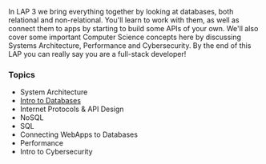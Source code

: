 In LAP 3 we bring everything together by looking at databases, both relational and non-relational. You'll learn to work with them, as well as connect them to apps by starting to build some APIs of your own. We'll also cover some important Computer Science concepts here by discussing Systems Architecture, Performance and Cybersecurity. By the end of this LAP you can really say you are a full-stack developer!

### Topics
* System Architecture
* [Intro to Databases](https://github.com/getfutureproof/fp_guides_wiki/wiki/Intro-to-Databases)
* Internet Protocols & API Design
* NoSQL
* SQL
* Connecting WebApps to Databases
* Performance
* Intro to Cybersecurity
